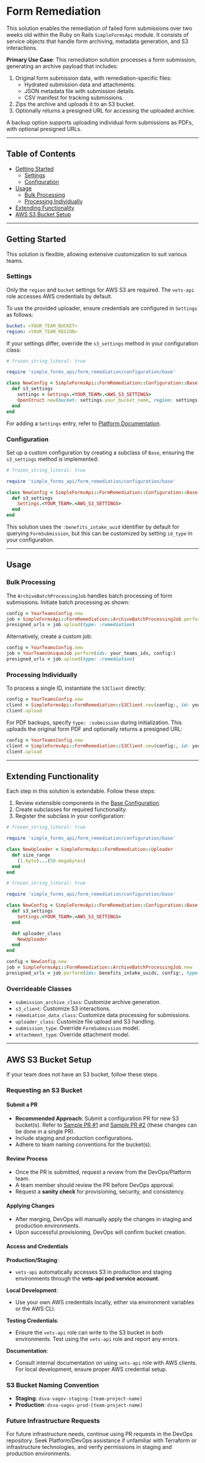 # Form Remediation

This solution enables the remediation of failed form submissions over two weeks old within the Ruby on Rails `SimpleFormsApi` module. It consists of service objects that handle form archiving, metadata generation, and S3 interactions.

**Primary Use Case**: This remediation solution processes a form submission, generating an archive payload that includes:

1. Original form submission data, with remediation-specific files:
   - Hydrated submission data and attachments.
   - JSON metadata file with submission details.
   - CSV manifest for tracking submissions.
2. Zips the archive and uploads it to an S3 bucket.
3. Optionally returns a presigned URL for accessing the uploaded archive.

A backup option supports uploading individual form submissions as PDFs, with optional presigned URLs.

---

## Table of Contents

- [Getting Started](#getting-started)
  - [Settings](#settings)
  - [Configuration](#configuration)
- [Usage](#usage)
  - [Bulk Processing](#bulk-processing)
  - [Processing Individually](#processing-individually)
- [Extending Functionality](#extending-functionality)
- [AWS S3 Bucket Setup](#aws-s3-bucket-setup)

---

## Getting Started

This solution is flexible, allowing extensive customization to suit various teams.

### Settings

Only the `region` and `bucket` settings for AWS S3 are required. The `vets-api` role accesses AWS credentials by default.

To use the provided uploader, ensure credentials are configured in `Settings` as follows:

```yml
bucket: <YOUR_TEAM_BUCKET>
region: <YOUR_TEAM_REGION>
```

If your settings differ, override the `s3_settings` method in your configuration class:

```ruby
# frozen_string_literal: true

require 'simple_forms_api/form_remediation/configuration/base'

class NewConfig < SimpleFormsApi::FormRemediation::Configuration::Base
  def s3_settings
    settings = Settings.<YOUR_TEAM>.<AWS_S3_SETTINGS>
    OpenStruct.new(bucket: settings.your_bucket_name, region: settings.your_region_name)
  end
end
```

For adding a `Settings` entry, refer to [Platform Documentation](https://depo-platform-documentation.scrollhelp.site/developer-docs/settings).

### Configuration

Set up a custom configuration by creating a subclass of `Base`, ensuring the `s3_settings` method is implemented:

```ruby
# frozen_string_literal: true

require 'simple_forms_api/form_remediation/configuration/base'

class NewConfig < SimpleFormsApi::FormRemediation::Configuration::Base
  def s3_settings
    Settings.<YOUR_TEAM>.<AWS_S3_SETTINGS>
  end
end
```

This solution uses the `:benefits_intake_uuid` identifier by default for querying `FormSubmission`, but this can be customized by setting `id_type` in your configuration.

---

## Usage

### Bulk Processing

The `ArchiveBatchProcessingJob` handles batch processing of form submissions. Initiate batch processing as shown:

```ruby
config = YourTeamsConfig.new
job = SimpleFormsApi::FormRemediation::ArchiveBatchProcessingJob.perform(ids: your_teams_ids, config:)
presigned_urls = job.upload(type: :remediation)
```

Alternatively, create a custom job:

```ruby
config = YourTeamsConfig.new
job = YourTeamsUniqueJob.perform(ids: your_teams_ids, config:)
presigned_urls = job.upload(type: :remediation)
```

### Processing Individually

To process a single ID, instantiate the `S3Client` directly:

```ruby
config = YourTeamsConfig.new
client = SimpleFormsApi::FormRemediation::S3Client.new(config:, id: your_teams_id)
client.upload
```

For PDF backups, specify `type: :submission` during initialization. This uploads the original form PDF and optionally returns a presigned URL:

```ruby
config = YourTeamsConfig.new
client = SimpleFormsApi::FormRemediation::S3Client.new(config:, id: your_teams_id, type: :submission)
client.upload
```

---

## Extending Functionality

Each step in this solution is extendable. Follow these steps:

1. Review extensible components in the [Base Configuration](../../../../../../../lib/simple_forms_api/form_remediation/configuration/base.rb).
2. Create subclasses for required functionality.
3. Register the subclass in your configuration:

```ruby
# frozen_string_literal: true

require 'simple_forms_api/form_remediation/configuration/base'

class NewUploader < SimpleFormsApi::FormRemediation::Uploader
  def size_range
    (1.byte)...(50.megabytes)
  end
end
```

```ruby
# frozen_string_literal: true

require 'simple_forms_api/form_remediation/configuration/base'

class NewConfig < SimpleFormsApi::FormRemediation::Configuration::Base
  def s3_settings
    Settings.<YOUR_TEAM>.<AWS_S3_SETTINGS>
  end

  def uploader_class
    NewUploader
  end
end
```

```ruby
config = NewConfig.new
job = SimpleFormsApi::FormRemediation::ArchiveBatchProcessingJob.new
presigned_urls = job.perform(ids: benefits_intake_uuids, config:, type: :remediation)
```

### Overrideable Classes

- `submission_archive_class`: Customize archive generation.
- `s3_client`: Customize S3 interactions.
- `remediation_data_class`: Customize data processing for submissions.
- `uploader_class`: Customize file upload and S3 handling.
- `submission_type`: Override `FormSubmission` model.
- `attachment_type`: Override attachment model.

---

## AWS S3 Bucket Setup

If your team does not have an S3 bucket, follow these steps.

### Requesting an S3 Bucket

#### Submit a PR

- **Recommended Approach**: Submit a configuration PR for new S3 bucket(s). Refer to [Sample PR #1](https://github.com/department-of-veterans-affairs/devops/pull/14735) and [Sample PR #2](https://github.com/department-of-veterans-affairs/devops/pull/14742) (these changes can be done in a single PR).
- Include staging and production configurations.
- Adhere to team naming conventions for the bucket(s).

#### Review Process

- Once the PR is submitted, request a review from the DevOps/Platform team.
- A team member should review the PR before DevOps approval.
- Request a **sanity check** for provisioning, security, and consistency.

#### Applying Changes

- After merging, DevOps will manually apply the changes in staging and production environments.
- Upon successful provisioning, DevOps will confirm bucket creation.

#### Access and Credentials

**Production/Staging**:

- `vets-api` automatically accesses S3 in production and staging environments through the **vets-api pod service account**.

**Local Development**:

- Use your own AWS credentials locally, either via environment variables or the AWS CLI.

**Testing Credentials**:

- Ensure the `vets-api` role can write to the S3 bucket in both environments. Test using the `vets-api` role and report any errors.

**Documentation**:

- Consult internal documentation on using `vets-api` role with AWS clients. For local development, ensure proper AWS credential setup.

### S3 Bucket Naming Convention

- **Staging**: `dsva-vagov-staging-[team-project-name]`
- **Production**: `dsva-vagov-prod-[team-project-name]`

### Future Infrastructure Requests

For future infrastructure needs, continue using PR requests in the DevOps repository. Seek Platform/DevOps assistance if unfamiliar with Terraform or infrastructure technologies, and verify permissions in staging and production environments.
